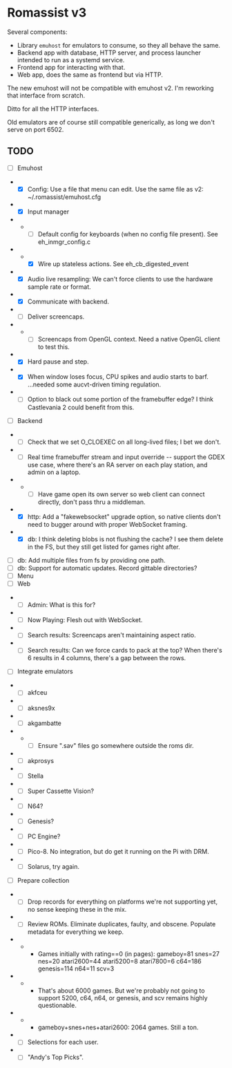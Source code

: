 # Romassist v3

Several components:
- Library `emuhost` for emulators to consume, so they all behave the same.
- Backend app with database, HTTP server, and process launcher intended to run as a systemd service.
- Frontend app for interacting with that.
- Web app, does the same as frontend but via HTTP.

The new emuhost will not be compatible with emuhost v2. I'm reworking that interface from scratch.

Ditto for all the HTTP interfaces.

Old emulators are of course still compatible generically, as long we don't serve on port 6502.

## TODO

- [ ] Emuhost
- - [x] Config: Use a file that menu can edit. Use the same file as v2: ~/.romassist/emuhost.cfg
- - [x] Input manager
- - - [ ] Default config for keyboards (when no config file present). See eh_inmgr_config.c
- - - [x] Wire up stateless actions. See eh_cb_digested_event
- - [x] Audio live resampling: We can't force clients to use the hardware sample rate or format.
- - [x] Communicate with backend.
- - [ ] Deliver screencaps.
- - - [ ] Screencaps from OpenGL context. Need a native OpenGL client to test this.
- - [x] Hard pause and step.
- - [x] When window loses focus, CPU spikes and audio starts to barf. ...needed some aucvt-driven timing regulation.
- - [ ] Option to black out some portion of the framebuffer edge? I think Castlevania 2 could benefit from this.
- [ ] Backend
- - [ ] Check that we set O_CLOEXEC on all long-lived files; I bet we don't.
- - [ ] Real time framebuffer stream and input override -- support the GDEX use case, where there's an RA server on each play station, and admin on a laptop.
- - - [ ] Have game open its own server so web client can connect directly, don't pass thru a middleman.
- - [x] http: Add a "fakewebsocket" upgrade option, so native clients don't need to bugger around with proper WebSocket framing.
- - [x] db: I think deleting blobs is not flushing the cache? I see them delete in the FS, but they still get listed for games right after.
- [ ] db: Add multiple files from fs by providing one path.
- [ ] db: Support for automatic updates. Record gittable directories?
- [ ] Menu
- [ ] Web
- - [ ] Admin: What is this for?
- - [ ] Now Playing: Flesh out with WebSocket.
- - [ ] Search results: Screencaps aren't maintaining aspect ratio.
- - [ ] Search results: Can we force cards to pack at the top? When there's 6 results in 4 columns, there's a gap between the rows.
- [ ] Integrate emulators
- - [ ] akfceu
- - [ ] aksnes9x
- - [ ] akgambatte
- - - [ ] Ensure ".sav" files go somewhere outside the roms dir.
- - [ ] akprosys
- - [ ] Stella
- - [ ] Super Cassette Vision?
- - [ ] N64?
- - [ ] Genesis?
- - [ ] PC Engine?
- - [ ] Pico-8. No integration, but do get it running on the Pi with DRM.
- - [ ] Solarus, try again.
- [ ] Prepare collection
- - [ ] Drop records for everything on platforms we're not supporting yet, no sense keeping these in the mix.
- - [ ] Review ROMs. Eliminate duplicates, faulty, and obscene. Populate metadata for everything we keep.
- - - Games initially with rating==0 (in pages): gameboy=81 snes=27 nes=20 atari2600=44 atari5200=8 atari7800=6 c64=186 genesis=114 n64=11 scv=3
- - - That's about 6000 games. But we're probably not going to support 5200, c64, n64, or genesis, and scv remains highly questionable.
- - - gameboy+snes+nes+atari2600: 2064 games. Still a ton.
- - [ ] Selections for each user.
- - [ ] "Andy's Top Picks".
